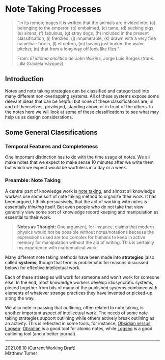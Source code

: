 # Note Taking Processes

> "In its remote pages it is written that the animals are divided into: (a) belonging to the emperor, (b) embalmed, (c) tame, (d) sucking pigs, (e) sirens, (f) fabulous, (g) stray dogs, (h) included in the present classification, (i) frenzied, (j) innumerable, (k) drawn with a very fine camelhair brush, (l) et cetera, (m) having just broken the water pitcher, (n) that from a long way off look like flies."
>
> From: _El idioma analítico de John Wilkins_, Jorge Luis Borges (_trans._ Lilia Graciela Vázquez)

## Introduction

Notes and note taking strategies can be classified and categorized into many different non-overlapping systems. All of these systems expose some relevant ideas that can be helpful but none of these classifications are, in and of themselves, privileged, standing above or in front of the others. In the notes here we will look at some of these classifications to see what may help us as design considerations.

## Some General Classifications

### Temporal Features and Completeness

One important distinction has to do with the time usage of notes. We all make notes that we expect to make sense 10 minutes after we write them but which we expect would be worthless in a day or a week.



###






### Preamble: Note Taking

A central part of knowledge work is [note taking](https://en.wikipedia.org/wiki/Note-taking), and almost all knowledge workers use some sort of note taking method to organize their work. It has been argued, I think persuasively, that the act of working with notes is essentially _thinking_ itself. But even people who do not take that view generally view some sort of knowledge record keeping and manipulation as essential to their work.

>**Notes as Thought:** One argument, for instance, claims that modern physics would not be possible without notes/notations because the expressions used are too complex for humans to keep in active memory for manipulation without the aid of writing. This is certainly my experience with mathematical work.

Many different note taking methods have been made into **strategies** (also called **systems**, though that term is problematic for reasons discussed below) for effective intellectual work.

Each of these strategies will work for someone and won't work for someone else. In the end, most knowledge workers develop idiosyncratic systems, pieced together from bits of many of the published systems combined with elements of whatever strange practices they have invented or picked-up along the way.

We also note in passing that outlining, often related to note taking, is another important aspect of intellectual work. The needs of some note taking strategies support outlining while others actively break outlining as an activity. This is reflected in some tools, for instance, [Obsidian versus Logseq](https://forum.obsidian.md/t/logseq-a-perfect-companion-for-obsidian/10887); [Obsidian](https://obsidian.md/) is a good tool for atomic notes, while [Logseq](https://logseq.com/) is a good outlining tool (and a better journal).


---
2021.08.10 (Current Working Draft)<br>Matthew Turner
